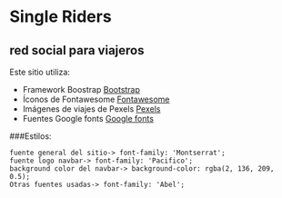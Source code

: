# Single Riders
## red social para viajeros

Este sitio utiliza:
- Framework Boostrap [Bootstrap](https://getbootstrap.com/)
- Íconos de Fontawesome [Fontawesome](https://fontawesome.com/)
- Imágenes de viajes de Pexels [Pexels](https://www.pexels.com/search/travel/)
- Fuentes Google fonts [Google fonts](https://fonts.google.com/)

###Estilos:

```
fuente general del sitio-> font-family: 'Montserrat';
fuente logo navbar-> font-family: 'Pacifico';
background color del navbar-> background-color: rgba(2, 136, 209, 0.5);
Otras fuentes usadas-> font-family: 'Abel';

```
